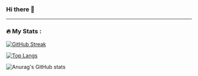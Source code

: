 ### Hi there 👋

---

### :fire: My Stats :
<!--
[![GitHub Streak](http://github-readme-streak-stats.herokuapp.com?user=geek-Shayan&theme=dark&hide_border=true)](https://git.io/streak-stats)
-->

[![GitHub Streak](http://github-readme-streak-stats.herokuapp.com?user=geek-Shayan&theme=gruvbox&border_radius=20&currStreakNum=EB641F)](https://git.io/streak-stats)


[![Top Langs](https://github-readme-stats.vercel.app/api/top-langs/?username=geek-Shayan&theme=gruvbox&border_radius=20)](https://github.com/anuraghazra/github-readme-stats)


<!--
[![GitHub Streak](http://github-readme-streak-stats.herokuapp.com?user=geek-Shayan&theme=gruvbox-duo&hide_border=true&border_radius=20)](https://git.io/streak-stats)
-->

![Anurag's GitHub stats](https://github-readme-stats.vercel.app/api?username=geek-Shayan&show_icons=true&theme=gruvbox&border_radius=20)





<!--
**geek-Shayan/geek-Shayan** is a ✨ _special_ ✨ repository because its `README.md` (this file) appears on your GitHub profile.

Here are some ideas to get you started:

- 🔭 I’m currently working on ...
- 🌱 I’m currently learning ...
- 👯 I’m looking to collaborate on ...
- 🤔 I’m looking for help with ...
- 💬 Ask me about ...
- 📫 How to reach me: ...
- 😄 Pronouns: ...
- ⚡ Fun fact: ...


-->
